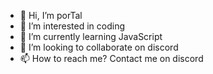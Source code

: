 - 👋 Hi, I’m porTal
- 👀 I’m interested in coding 
- 🌱 I’m currently learning JavaScript 
- 💞️ I’m looking to collaborate on discord 
- 📫 How to reach me? Contact me on discord


